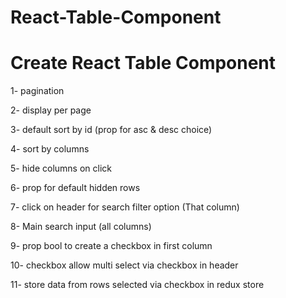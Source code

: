 # React-Table-Component
# Create React Table Component

1- pagination

2- display per page

3- default sort by id (prop for asc & desc choice)

4- sort by columns

5- hide columns on click

6- prop for default hidden rows

7- click on header for search filter option (That column)

8- Main search input (all columns)

9- prop bool to create a checkbox in first column

10- checkbox allow multi select via checkbox in header

11- store data from rows selected via checkbox in redux store
